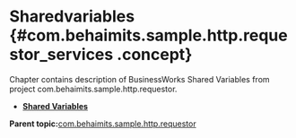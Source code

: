 # Sharedvariables {#com.behaimits.sample.http.requestor_services .concept}

Chapter contains description of BusinessWorks Shared Variables from project com.behaimits.sample.http.requestor.

-   **[Shared Variables](../../../projects/com.behaimits.sample.http.requestor/META-INF/module.msv.md)**  


**Parent topic:**[com.behaimits.sample.http.requestor](../../../projects/com.behaimits.sample.http.requestor/com.behaimits.sample.http.requestor.md)

